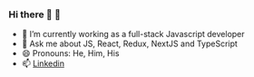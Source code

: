 ### Hi there 👋 🧍

- 🌱 I’m currently working as a full-stack Javascript developer
- 💬 Ask me about JS, React, Redux, NextJS and TypeScript
- 😄 Pronouns: He, Him, His
- 📫 [Linkedin](https://www.linkedin.com/in/shpr/)
